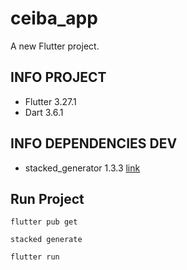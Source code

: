 # ceiba_app

A new Flutter project.

## INFO PROJECT

- Flutter 3.27.1
- Dart 3.6.1

## INFO DEPENDENCIES DEV

- stacked_generator 1.3.3 [link](https://stacked.filledstacks.com/docs/getting-started/overview)


## Run Project

```flutter pub get```

```stacked generate``` 

```flutter run```